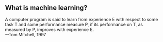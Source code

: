 ## What is machine learning?

  A computer program is said to learn from experience E with respect to some task T and some performance measure P, if its performance on T, as measured by P, improves with experience E.  
                                                --Tom Mitchell, 1997
 
                                                
